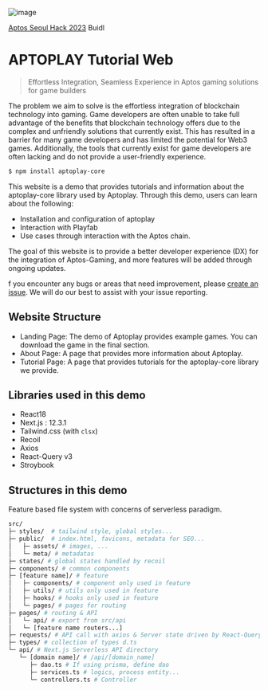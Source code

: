 ![image](https://user-images.githubusercontent.com/65929678/216216243-440bcb5c-5052-4946-9cad-47a98842e363.png)


[Aptos Seoul Hack 2023](https://aptosfoundation.org/events/seoul-hack-2023) Buidl

# APTOPLAY Tutorial Web

> Effortless Integration, Seamless Experience in Aptos gaming solutions for game builders

The problem we aim to solve is the effortless integration of blockchain technology into gaming. Game developers are often unable 
to take full advantage of the benefits that blockchain technology offers due to the complex and unfriendly solutions that currently exist. 
This has resulted in a barrier for many game developers and has limited the potential for Web3 games. Additionally, the tools 
that currently exist for game developers are often lacking and do not provide a user-friendly experience.


```bash
$ npm install aptoplay-core
```

This website is a demo that provides tutorials and information about the aptoplay-core library used by Aptoplay. Through this demo, users can learn about the following:

- Installation and configuration of aptoplay
- Interaction with Playfab
- Use cases through interaction with the Aptos chain.

The goal of this website is to provide a better developer experience (DX) for the integration of Aptos-Gaming, and more features will be added through ongoing updates.

f you encounter any bugs or areas that need improvement, please [create an issue](https://github.com/catze-labs/aptoplay-web/issues/new). We will do our best to assist with your issue reporting.


## Website Structure

- Landing Page: The demo of Aptoplay provides example games. You can download the game in the final section.
- About Page: A page that provides more information about Aptoplay.
- Tutorial Page: A page that provides tutorials for the aptoplay-core library we provide.

## Libraries used in this demo

- React18
- Next.js : 12.3.1
- Tailwind.css (with `clsx`)
- Recoil
- Axios
- React-Query v3
- Stroybook

## Structures in this demo

Feature based file system with concerns of serverless paradigm.

```bash
src/
├─ styles/  # tailwind style, global styles...
├─ public/  # index.html, favicons, metadata for SEO...
│   ├─ assets/ # images, ...
│   └─ meta/ # metadatas
├─ states/ # global states handled by recoil
├─ components/ # common components
├─ [feature name]/ # feature
│   ├─ components/ # component only used in feature
│   ├─ utils/ # utils only used in feature
│   ├─ hooks/ # hooks only used in feature
│   └─ pages/ # pages for routing
├─ pages/ # routing & API
│   └─ api/ # export from src/api
│   └─ [feature name routers...]
├─ requests/ # API call with axios & Server state driven by React-Query
├─ types/ # collection of types d.ts
└─ api/ # Next.js Serverless API directory
   └─ [domain name]/ # /api/[domain_name]
      ├─ dao.ts # If using prisma, define dao
      ├─ services.ts # logics, process entity...
      └─ controllers.ts # Controller
```
